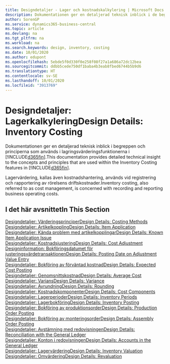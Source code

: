 ```yaml
---
title: Designdetaljer - Lager och kostnadskalkylering | Microsoft Docs
description: Dokumentationen ger en detaljerad teknisk inblick i de begrepp och principer som används i lagervärderingsfunktionerna i Business Central.
author: SorenGP
ms.service: dynamics365-business-central
ms.topic: article
ms.devlang: na
ms.tgt_pltfrm: na
ms.workload: na
ms.search.keywords: design, inventory, costing
ms.date: 10/01/2020
ms.author: edupont
ms.openlocfilehash: 5ebde5f0d330f0e258f08f27a1a686a72dc12bea
ms.sourcegitcommit: ddbb5cede750df1baba4b3eab8fbed6744b5b9d6
ms.translationtype: HT
ms.contentlocale: sv-SE
ms.lasthandoff: 10/01/2020
ms.locfileid: "3913769"
---
```

# <a name="design-details-inventory-costing"></a><span data-ttu-id="06134-103">Designdetaljer: Lagerkalkylering</span><span class="sxs-lookup"><span data-stu-id="06134-103">Design Details: Inventory Costing</span></span>
<span data-ttu-id="06134-104">Dokumentationen ger en detaljerad teknisk inblick i begreppen och principerna som används i lagringsvärderingsfunktionerna i [!INCLUDE[d365fin](includes/d365fin_md.md)].</span><span class="sxs-lookup"><span data-stu-id="06134-104">This documentation provides detailed technical insight to the concepts and principles that are used within the Inventory Costing features in [!INCLUDE[d365fin](includes/d365fin_md.md)].</span></span>  

<span data-ttu-id="06134-105">Lagervärdering, kallas även kostnadshantering, används vid registrering och rapportering av rörelsens driftskostnader.</span><span class="sxs-lookup"><span data-stu-id="06134-105">Inventory costing, also referred to as cost management, is concerned with recording and reporting business operating costs.</span></span>  

## <a name="in-this-section"></a><span data-ttu-id="06134-106">I det här avsnittet</span><span class="sxs-lookup"><span data-stu-id="06134-106">In This Section</span></span>  
[<span data-ttu-id="06134-107">Designdetaljer: Värderingsprinciper</span><span class="sxs-lookup"><span data-stu-id="06134-107">Design Details: Costing Methods</span></span>](design-details-costing-methods.md)  
[<span data-ttu-id="06134-108">Designdetaljer: Artikelkoppling</span><span class="sxs-lookup"><span data-stu-id="06134-108">Design Details: Item Application</span></span>](design-details-item-application.md)  
[<span data-ttu-id="06134-109">Designdetaljer: Kända problem med artikelkopplingar</span><span class="sxs-lookup"><span data-stu-id="06134-109">Design Details: Known Item Application Issue</span></span>](design-details-inventory-zero-level-open-item-ledger-entries.md)  
[<span data-ttu-id="06134-110">Designdetaljer: Kostnadsjustering</span><span class="sxs-lookup"><span data-stu-id="06134-110">Design Details: Cost Adjustment</span></span>](design-details-cost-adjustment.md)  
[<span data-ttu-id="06134-111">Designinformation: Bokföringsdatumet för justeringsvärdetransaktionen</span><span class="sxs-lookup"><span data-stu-id="06134-111">Design Details: Posting Date on Adjustment Value Entry</span></span>](design-details-inventory-adjustment-value-entry-posting-date.md)  
[<span data-ttu-id="06134-112">Designdetaljer: Bokföring av förväntad kostnad</span><span class="sxs-lookup"><span data-stu-id="06134-112">Design Details: Expected Cost Posting</span></span>](design-details-expected-cost-posting.md)  
[<span data-ttu-id="06134-113">Designdetaljer: Genomsnittskostnad</span><span class="sxs-lookup"><span data-stu-id="06134-113">Design Details: Average Cost</span></span>](design-details-average-cost.md)  
[<span data-ttu-id="06134-114">Designdetaljer: Varians</span><span class="sxs-lookup"><span data-stu-id="06134-114">Design Details: Variance</span></span>](design-details-variance.md)  
[<span data-ttu-id="06134-115">Designdetaljer: Avrundning</span><span class="sxs-lookup"><span data-stu-id="06134-115">Design Details: Rounding</span></span>](design-details-rounding.md)  
[<span data-ttu-id="06134-116">Designdetaljer: Kostnadskomponenter</span><span class="sxs-lookup"><span data-stu-id="06134-116">Design Details: Cost Components</span></span>](design-details-cost-components.md)  
[<span data-ttu-id="06134-117">Designdetaljer: Lagerperioder</span><span class="sxs-lookup"><span data-stu-id="06134-117">Design Details: Inventory Periods</span></span>](design-details-inventory-periods.md)  
[<span data-ttu-id="06134-118">Designdetaljer: Lagerbokföring</span><span class="sxs-lookup"><span data-stu-id="06134-118">Design Details: Inventory Posting</span></span>](design-details-inventory-posting.md)  
[<span data-ttu-id="06134-119">Designdetaljer: Bokföring av produktionsorder</span><span class="sxs-lookup"><span data-stu-id="06134-119">Design Details: Production Order Posting</span></span>](design-details-production-order-posting.md)  
[<span data-ttu-id="06134-120">Designdetaljer: Bokföring av monteringsorder</span><span class="sxs-lookup"><span data-stu-id="06134-120">Design Details: Assembly Order Posting</span></span>](design-details-assembly-order-posting.md)  
[<span data-ttu-id="06134-121">Designdetaljer: Avstämning med redovisningen</span><span class="sxs-lookup"><span data-stu-id="06134-121">Design Details: Reconciliation with the General Ledger</span></span>](design-details-reconciliation-with-the-general-ledger.md)  
[<span data-ttu-id="06134-122">Designdetaljer: Konton i redovisningen</span><span class="sxs-lookup"><span data-stu-id="06134-122">Design Details: Accounts in the General Ledger</span></span>](design-details-accounts-in-the-general-ledger.md)  
[<span data-ttu-id="06134-123">Designdetaljer: Lagervärdering</span><span class="sxs-lookup"><span data-stu-id="06134-123">Design Details: Inventory Valuation</span></span>](design-details-inventory-valuation.md)  
[<span data-ttu-id="06134-124">Designdetaljer: Omvärdering</span><span class="sxs-lookup"><span data-stu-id="06134-124">Design Details: Revaluation</span></span>](design-details-revaluation.md)
